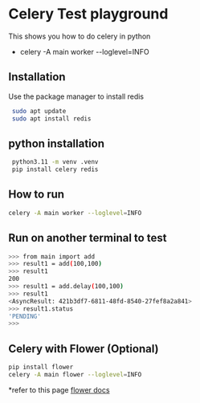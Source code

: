 # Celery Test playground

This shows you how to do celery in python

* celery -A main worker --loglevel=INFO

## Installation

Use the package manager to install redis

```bash
 sudo apt update
 sudo apt install redis
 ``` 

 ## python installation

 ```bash
  python3.11 -m venv .venv
  pip install celery redis
  ```

  ## How to run

  ```bash
  celery -A main worker --loglevel=INFO
  ```

## Run on another terminal to test

```bash
>>> from main import add
>>> result1 = add(100,100)
>>> result1
200
>>> result1 = add.delay(100,100)
>>> result1
<AsyncResult: 421b3df7-6811-48fd-8540-27fef8a2a841>
>>> result1.status
'PENDING'
>>> 
```
## Celery with Flower (Optional)

```bash
pip install flower
celery -A main flower --loglevel=INFO
```
*refer to this page [flower docs](https://flower.readthedocs.io/en/latest/install.html#usage)

